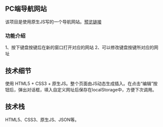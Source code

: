 ## PC端导航网站

该项目是使用原生JS写的一个导航网站。[预览链接](https://jamloveu.github.io/navWebsite/old/index "预览链接")

### 功能介绍
1、按下键盘按键后在新的窗口打开对应的网站
2、可以修改键盘按键所对应的网址


## 技术细节
使用 HTML5 + CSS3 + 原生JS。整个页面由JS动态生成插入。在点击“编辑”按钮后，弹出对话框，填入自定义网址后保存在localStorage中，方便下次调用。

## 技术栈
HTML5、CSS3、原生JS、JSON等。

